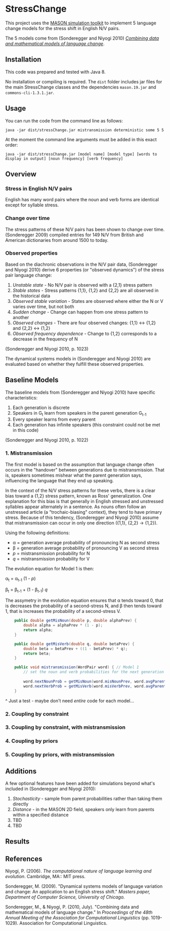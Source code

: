 # StressChange

This project uses the [MASON simulation toolkit](https://cs.gmu.edu/~eclab/projects/mason/) to implement 5 language change models for the stress shift in English N/V pairs. 

The 5 models come from (Sonderegger and Niyogi 2010) [*Combining data and mathematical models of language change*](http://www.aclweb.org/anthology/P/P10/P10-1104.pdf).

## Installation

This code was prepared and tested with Java 8.

No installation or compiling is required. The `dist` folder includes jar files for the main StressChange classes and the dependencies `mason.19.jar` and `commons-cli-1.3.1.jar`.

## Usage

You can run the code from the command line as follows:

`java -jar dist/stressChange.jar mistransmission deterministic some 5 5`

At the moment the command line arguments must be added in this exact order:

`java -jar dist/stressChange.jar [model name] [model type] [words to display in output] [noun frequency] [verb frequency]`

## Overview

### Stress in English N/V pairs

English has many word pairs where the noun and verb forms are identical except for syllable stress.

### Change over time

The stress patterns of these N/V pairs has been shown to change over time. (Sonderegger 2009) compiled entries for 149 N/V from British and American dictionaries from around 1500 to today. 

### Observed properties

Based on the diachronic observations in the N/V pair data, (Sonderegger and Niyogi 2010) derive 6 properties (or "observed dynamics") of the stress pair language change:

1. *Unstable state* - No N/V pair is observed with a {2,1} stress pattern
2. *Stable states* - Stress patterns {1,1}, {1,2} and {2,2} are all observed in the historical data
3. *Observed stable variation* - States are observed where either the N or V varies over time, but not both
4. *Sudden change* - Change can happen from one stress pattern to another
5. *Observed changes* - There are four observed changes: {1,1} &harr; {1,2} and {2,2} &harr; {1,2}
6. *Observed frequency dependence* - Change to {1,2} corresponds to a decrease in the frequency of N

(Sonderegger and Niyogi 2010, p. 1023)

The dynamical systems models in (Sonderegger and Niyogi 2010) are evaluated based on whether they fulfill these observed properties.

## Baseline Models

The baseline models from (Sonderegger and Niyogi 2010) have specific characteristics:

1. Each generation is discrete
2. Speakers in G<sub>t</sub> learn from speakers in the parent generation G<sub>t-1</sub> 
3. Every speaker learns from every parent
4. Each generation has infinite speakers (this constraint could not be met in this code)

(Sonderegger and Niyogi 2010, p. 1022)



### 1. Mistransmission

The first model is based on the assumption that language change often occurs in the "handover" between generations due to mistransmission. That is, speakers sometimes mishear what the parent generation says, influencing the language that they end up speaking.

In the context of the N/V stress patterns for these verbs, there is a clear bias toward a {1,2} stress pattern, known as Ross' generalization. One explanation for this bias is that generally in English stressed and unstressed syllables appear alternately in a sentence. As nouns often follow an unstressed article (a "trochaic-biasing" context), they tend to have primary stress. Because of this tendency, (Sonderegger and Niyogi 2010) assume that mistransmission can occur in only one direction ({1,1}, {2,2} &rarr; {1,2}). 

Using the following definitions:

* &alpha; = generation average probability of pronouncing N as second stress
* &beta; = generation average probability of pronouncing V as second stress
* *p* = mistransmission probability for N
* *q* = mistransmission probability for V

The evolution equation for Model 1 is then:

&alpha;<sub>t</sub> = &alpha;<sub>t-1</sub> (1 - *p*)

&beta;<sub>t</sub> = &beta;<sub>t-1</sub> + (1 - &beta;<sub>t-1</sub>) *q*

The assymetry in the evolution equation ensures that &alpha; tends toward 0, that is decreases the probability of a second-stress N, and &beta; then tends toward 1, that is increases the probability of a second-stress V.

```java
    public double getMisNoun(double p, double alphaPrev) {
        double alpha = alphaPrev * (1 - p);
        return alpha;
    }

    public double getMisVerb(double q, double betaPrev) {
        double beta = betaPrev + ((1 - betaPrev) * q);
        return beta;
    }

    public void mistransmission(WordPair word) { // Model 1
        // set the noun and verb probabilities for the next generation
        
        word.nextNounProb = getMisNoun(word.misNounPrev, word.avgParentNounProb); // update noun probabilities
        word.nextVerbProb = getMisVerb(word.misVerbPrev, word.avgParentVerbProb); // update verb probabilities
    }
```
^ Just a test - maybe don't need *entire* code for each model...

### 2. Coupling by constraint

### 3. Coupling by constraint, with mistransmission

### 4. Coupling by priors

### 5. Coupling by priors, with mistransmission

## Additions

A few optional features have been added for simulations beyond what's included in (Sonderegger and Niyogi 2010):

1. *Stochasticity* - sample from parent probabilities rather than taking them directly
2. *Distance* - in the MASON 2D field, speakers only learn from parents within a specified distance
3. TBD
4. TBD

## Results

## References

Niyogi, P. (2006). *The computational nature of language learning and evolution*. Cambridge, MA:: MIT press.

Sonderegger, M. (2009). "Dynamical systems models of language variation and change: An application to an English stress shift." *Masters paper, Department of Computer Science, University of Chicago.*

Sonderegger, M., & Niyogi, P. (2010, July). "Combining data and mathematical models of language change." In *Proceedings of the 48th Annual Meeting of the Association for Computational Linguistics* (pp. 1019-1029). Association for Computational Linguistics.
